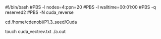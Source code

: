 #!/bin/bash
#PBS -l nodes=4:ppn=20
#PBS -l walltime=00:01:00
#PBS -q reserved2
#PBS -N cuda_reverse

cd /home/cdenobi/P1.3_seed/Cuda

touch cuda_vectrev.txt
./a.out
